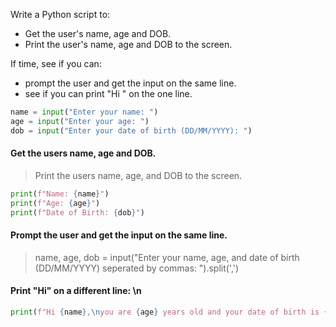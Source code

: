 Write a Python script to:

* Get the user's name, age and DOB.
* Print the user's name, age and DOB to the screen. 

If time, see if you can:
* prompt the user and get the input on the same line.
* see if you can print "Hi " on the one line.
```python
name = input("Enter your name: ")                   
age = input("Enter your age: ")
dob = input("Enter your date of birth (DD/MM/YYYY): ")
```
#### Get the users name, age and DOB.
> Print the users name, age, and DOB to the screen.
```python
print(f"Name: {name}")                              
print(f"Age: {age}")
print(f"Date of Birth: {dob}")
```

#### Prompt the user and get the input on the same line.

> name, age, dob = input("Enter your name, age, and date of birth (DD/MM/YYYY) seperated by commas: ").split(',')

#### Print "Hi" on a different line: \n
```python
print(f"Hi {name},\nyou are {age} years old and your date of birth is {dob}.")
```